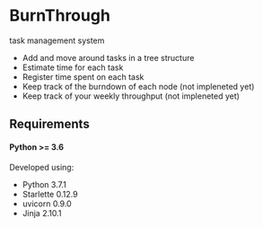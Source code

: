 # BurnThrough

task management system

 - Add and move around tasks in a tree structure
 - Estimate time for each task
 - Register time spent on each task
 - Keep track of the burndown of each node (not impleneted yet)
 - Keep track of your weekly throughput (not impleneted yet)


## Requirements

#### Python >= 3.6

Developed using:
- Python 3.7.1
- Starlette 0.12.9
- uvicorn 0.9.0
- Jinja 2.10.1
